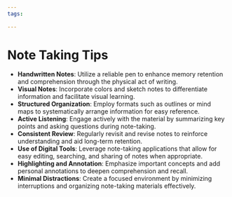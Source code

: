 ```yaml
---
tags:
  
---
```


# Note Taking Tips

- **Handwritten Notes**: Utilize a reliable pen to enhance memory retention and comprehension through the physical act of writing.
- **Visual Notes**: Incorporate colors and sketch notes to differentiate information and facilitate visual learning.
- **Structured Organization**: Employ formats such as outlines or mind maps to systematically arrange information for easy reference.
- **Active Listening**: Engage actively with the material by summarizing key points and asking questions during note-taking.
- **Consistent Review**: Regularly revisit and revise notes to reinforce understanding and aid long-term retention.
- **Use of Digital Tools**: Leverage note-taking applications that allow for easy editing, searching, and sharing of notes when appropriate.
- **Highlighting and Annotation**: Emphasize important concepts and add personal annotations to deepen comprehension and recall.
- **Minimal Distractions**: Create a focused environment by minimizing interruptions and organizing note-taking materials effectively.
